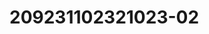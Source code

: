 # 209231102321023-02


   <!-- 
    DOM: Document Object Model
        >> Web Dev is all abt DOM Manipulations
                                    html
                    head                                body
        meta    title       link                 btn    h1   p  img   audio           
 -->